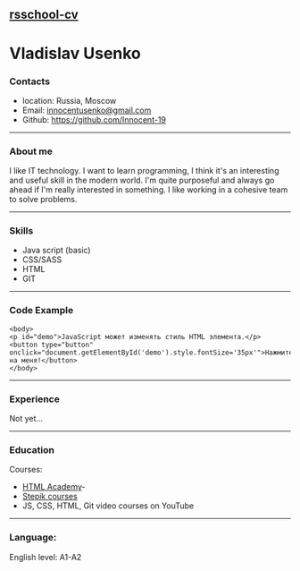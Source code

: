 ## [rsschool-cv](https://github.com/Innocent-19/rsschool-cv/tree/gh-pages)
# Vladislav Usenko
### Contacts
* location: Russia, Moscow
* Email: innocentusenko@gmail.com
* Github: https://github.com/Innocent-19
***********
### About me
I like IT technology. I want to learn programming, I think it's an interesting and useful skill in the modern world. I'm quite purposeful and always go ahead if I'm really interested in something. I like working in a cohesive team to solve problems.
***********
### Skills
* Java script (basic)
* CSS/SASS
* HTML 
* GIT 
***********
### Code Example 
```
<body>
<p id="demo">JavaScript может изменять стиль HTML элемента.</p>
<button type="button" onclick="document.getElementById('demo').style.fontSize='35px'">Нажмите на меня!</button>
</body>
```
***********
### Experience
Not yet...
***********
### Education
Courses: 
* [HTML Academy](https://htmlacademy.ru/)-
* [Stepik courses](https://stepik.org/course/38218/promo) 
* JS, CSS, HTML, Git video courses on YouTube 
***********
### Language:
English level: A1-A2    

